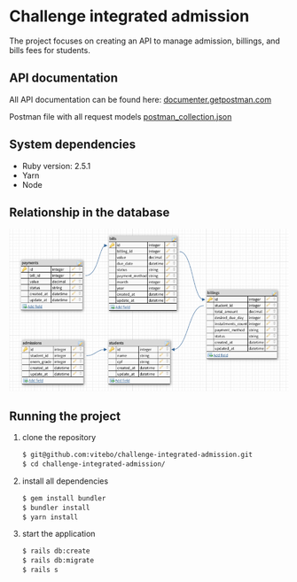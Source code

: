 # Challenge integrated admission

The project focuses on creating an API to manage admission, billings, and bills fees for students.
## API documentation

All API documentation can be found here:
[documenter.getpostman.com](https://documenter.getpostman.com/view/4286436/RzfiGoXE)

Postman file with all request models
[postman_collection.json](https://github.com/vitebo/challenge-integrated-admission/blob/master/challenge-integrated-admission.postman_collection.json)

## System dependencies

- Ruby version: 2.5.1
- Yarn
- Node

## Relationship in the database

![Database](https://raw.githubusercontent.com/vitebo/challenge-integrated-admission/master/app/assets/images/db-tables.png)

## Running the project

1. clone the repository
    ```bash
    $ git@github.com:vitebo/challenge-integrated-admission.git
    $ cd challenge-integrated-admission/
    ```

2. install all dependencies
    ```bash
    $ gem install bundler
    $ bundler install
    $ yarn install
    ```

3. start the application
    ```bash
    $ rails db:create
    $ rails db:migrate
    $ rails s
    ```
    